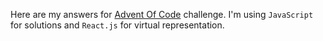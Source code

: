 Here are my answers for  [Advent Of Code](http://adventofcode.com/) challenge.
I'm using `JavaScript` for solutions and `React.js` for virtual representation.